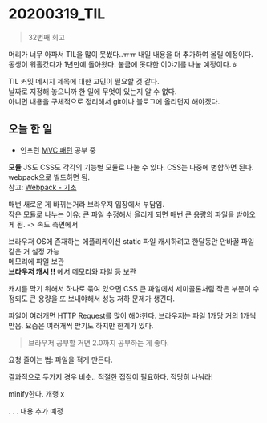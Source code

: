 # 20200319_TIL

> 32번째 회고

머리가 너무 아파서 TIL을 많이 못썼다..ㅠㅠ 내일 내용을 더 추가하여 올릴 예정이다.  
동생이 워홀갔다가 1년만에 돌아왔다. 불금에 못다한 이야기를 나눌 예정이다.ㅎ

TIL 커밋 메시지 제목에 대한 고민이 필요할 것 같다.  
날짜로 지정해 놓으니까 한 일에 무엇이 있는지 알 수 없다.  
아니면 내용을 구체적으로 정리해서 git이나 블로그에 올리던지 해야겠다.

## 오늘 한 일

- 인프런 [MVC 패턴](https://www.inflearn.com/course/%EC%88%9C%EC%88%98js-vuejs-%EA%B0%9C%EB%B0%9C-%EA%B0%95%EC%A2%8C) 공부 중

**모듈** JS도 CSS도 각각의 기능별 모듈로 나눌 수 있다. CSS는 나중에 병합하면 된다.  
webpack으로 빌드하면 됨.  
참고: [Webpack - 기초](https://velog.io/@hih0327/Webpack-%EA%B8%B0%EC%B4%88)

매번 새로운 게 바뀌는거라 브라우저 입장에서 부담임.  
작은 모듈로 나누는 이유: 큰 파일 수정해서 올리게 되면 매번 큰 용량의 파일을 받아오게 됨. -> 속도 측면에서

브라우저 OS에 존재하는 에플리케이션 static 파일 캐시하려고 한달동안 안바꿀 파일 같은 거 설정 가능  
메모리에 파일 보관  
**브라우저 캐시 !!** 에서 메모리와 파일 등 보관

캐시를 막기 위해서 하나로 묶여 있으면 CSS 큰 파일에서 세미콜론처럼 작은 부분이 수정되도 큰 용량을 또 보내야해서 성능 저하 문제가 생긴다.

파일이 여러개면 HTTP Request를 많이 해야한다. 브라우저는 파일 1개당 거의 1개씩 받음. 요즘은 여러개씩 받기도 하지만 한계가 있다.

> 브라우저 공부할 거면 2.0까지 공부하는 게 좋다.

요청 줄이는 법: 파일을 적게 만든다.

결과적으로 두가지 경우 비슷.. 적절한 접점이 필요하다. 적당히 나눠라!

minify한다. 개행 x

.
.
.
내용 추가 예정
